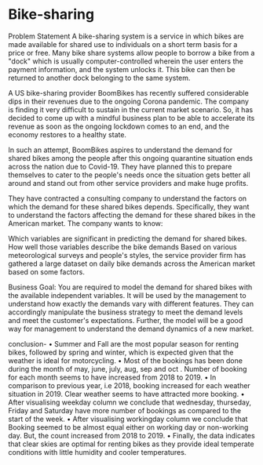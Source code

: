 # Bike-sharing
Problem Statement
A bike-sharing system is a service in which bikes are made available for shared use to individuals on a short term basis for a price or free. Many bike share systems allow people to borrow a bike from a "dock" which is usually computer-controlled wherein the user enters the payment information, and the system unlocks it. This bike can then be returned to another dock belonging to the same system.


A US bike-sharing provider BoomBikes has recently suffered considerable dips in their revenues due to the ongoing Corona pandemic. The company is finding it very difficult to sustain in the current market scenario. So, it has decided to come up with a mindful business plan to be able to accelerate its revenue as soon as the ongoing lockdown comes to an end, and the economy restores to a healthy state. 


In such an attempt, BoomBikes aspires to understand the demand for shared bikes among the people after this ongoing quarantine situation ends across the nation due to Covid-19. They have planned this to prepare themselves to cater to the people's needs once the situation gets better all around and stand out from other service providers and make huge profits.


They have contracted a consulting company to understand the factors on which the demand for these shared bikes depends. Specifically, they want to understand the factors affecting the demand for these shared bikes in the American market. The company wants to know:

Which variables are significant in predicting the demand for shared bikes.
How well those variables describe the bike demands
Based on various meteorological surveys and people's styles, the service provider firm has gathered a large dataset on daily bike demands across the American market based on some factors. 


Business Goal:
You are required to model the demand for shared bikes with the available independent variables. It will be used by the management to understand how exactly the demands vary with different features. They can accordingly manipulate the business strategy to meet the demand levels and meet the customer's expectations. Further, the model will be a good way for management to understand the demand dynamics of a new market. 

conclusion-
• Summer and Fall are the most popular season for renting 
bikes, followed by spring and winter, which is expected 
given that the weather is ideal for motorcycling.
• Most of the bookings has been done during the month of 
may, june, july, aug, sep and oct . Number of booking for
each month seems to have increased from 2018 to 2019.
• In comparison to previous year, i.e 2018, booking 
increased for each weather situation in 2019. Clear 
weather seems to have attracted more booking.
• After visualising weekday column we conclude that 
wednesday, thurseday, Friday and Saturday have more 
number of bookings as compared to the start of the week.
• After visualising workingday column we conclude that 
Booking seemed to be almost equal either on working day 
or non-working day. But, the count increased from 2018 to 
2019.
• Finally, the data indicates that clear skies are optimal for 
renting bikes as they provide ideal temperate conditions 
with little humidity and cooler temperatures.
